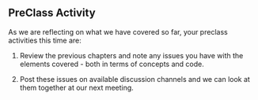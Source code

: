 ## PreClass Activity

As we are reflecting on what we have covered so far, your preclass activities this time are:

1. Review the previous chapters and note any issues you have with the elements covered - both in terms of concepts and code.

2. Post these issues on available discussion channels and we can look at them together at our next meeting.
